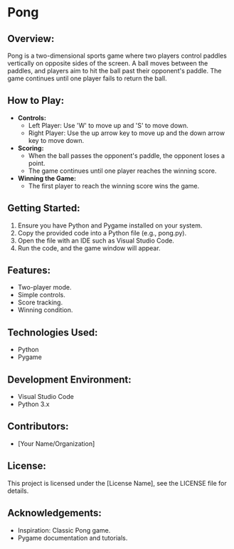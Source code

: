 # Pong

## Overview:
Pong is a two-dimensional sports game where two players control paddles vertically on opposite sides of the screen. A ball moves between the paddles, and players aim to hit the ball past their opponent's paddle. The game continues until one player fails to return the ball.

## How to Play:
- **Controls:**
  - Left Player: Use 'W' to move up and 'S' to move down.
  - Right Player: Use the up arrow key to move up and the down arrow key to move down.
- **Scoring:**
  - When the ball passes the opponent's paddle, the opponent loses a point.
  - The game continues until one player reaches the winning score.
- **Winning the Game:**
  - The first player to reach the winning score wins the game.

## Getting Started:
1. Ensure you have Python and Pygame installed on your system.
2. Copy the provided code into a Python file (e.g., pong.py).
3. Open the file with an IDE such as Visual Studio Code.
4. Run the code, and the game window will appear.

## Features:
- Two-player mode.
- Simple controls.
- Score tracking.
- Winning condition.

## Technologies Used:
- Python
- Pygame

## Development Environment:
- Visual Studio Code
- Python 3.x

## Contributors:
- [Your Name/Organization]

## License:
This project is licensed under the [License Name], see the LICENSE file for details.

## Acknowledgements:
- Inspiration: Classic Pong game.
- Pygame documentation and tutorials.
